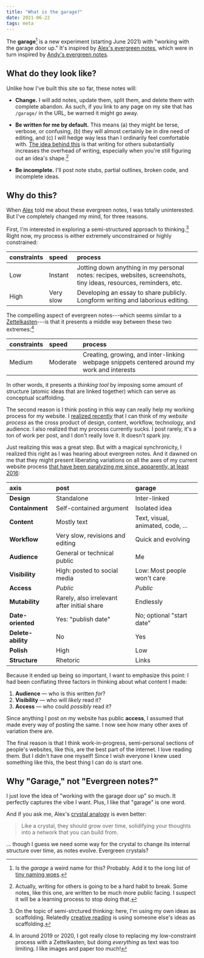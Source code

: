 ```yaml
---
title: "What is the garage?"
date: 2021-06-22
tags: meta
---
```


The **garage**[^name] is a new experiment (starting June 2021) with "working with the garage door up." It's inspired by [Alex's evergreen notes](https://notes.spacefiller.space/), which were in turn inspired by [Andy's evergreen notes](https://notes.andymatuschak.org/).

## What do they look like?

Unlike how I've built this site so far, these notes will:

- **Change.** I will add notes, update them, split them, and delete them with complete abandon. As such, if you link to any page on my site that has `/garage/` in the URL, be warned it might go away.

- **Be written for me by default.** This means (a) they might be terse, verbose, or confusing, (b) they will almost certainly be in dire need of editing, and (c) I will hedge way less than I ordinarily feel comfortable with. [The idea behind this](https://notes.andymatuschak.org/About_these_notes?stackedNotes=z8AfCaQJdp852orumhXPxHb3r278FHA9xZN8J) is that writing for others substantially increases the overhead of writing, especially when you're still figuring out an idea's shape.[^habit]

- **Be incomplete.** I'll post note stubs, partial outlines, broken code, and incomplete ideas.

## Why do this?

When [Alex](https://spacefiller.space/) told me about these evergreen notes, I was totally uninterested. But I've completely changed my mind, for three reasons.

First, I'm interested in exploring a semi-structured approach to thinking.[^creativereading] Right now, my process is either extremely unconstrained or highly constrained:

constraints | speed | process
:-- | :-- | :--
Low | Instant | Jotting down anything in my personal notes: recipes, websites, screenshots, tiny ideas, resources, reminders, etc.
High | Very slow | Developing an essay to share publicly. Longform writing and laborious editing.

The compelling aspect of evergreen notes---which seems similar to a [Zettelkasten](https://en.wikipedia.org/wiki/Zettelkasten)---is that it presents a middle way between these two extremes:[^replace]

constraints | speed | process
:-- | :-- | :--
Medium | Moderate | Creating, growing, and inter-linking webpage snippets centered around my work and interests

In other words, it presents a _thinking tool_ by imposing some amount of structure (atomic ideas that are linked together) which can serve as conceptual scaffolding.

The second reason is I think posting in this way can really help my working process for my website. I [realized recently](/blog/the-distant-rumble-of-change/) that I can think of my _website process_ as the cross product of design, content, workflow, technology, and audience. I also realized that my process currently sucks. I post rarely, it's a ton of work per post, and I don't really love it. It doesn't spark joy.

Just realizing this was a great step. But with a magical synchronicity, I realized this right as I was hearing about evergreen notes. And it dawned on me that they might present liberating variations on all the axes of my current website process [that have been paralyzing me since, apparently, at least 2016](/posts/paralysis/):

axis | post | garage
:-- | :-- | :--
**Design** | Standalone | Inter-linked
**Containment** | Self-contained argument | Isolated idea
**Content** | Mostly text | Text, visual, animated, code, ...
**Workflow** | Very slow, revisions and editing | Quick and evolving
**Audience** | General or technical public | Me
**Visibility** | High: posted to social media | Low: Most people won't care
**Access** | _Public_ | _Public_
**Mutability** | Rarely, also irrelevant after initial share | Endlessly
**Date-oriented** | Yes: "publish date" | No; optional "start date"
**Delete-ability** | No | Yes
**Polish** | High | Low
**Structure** | Rhetoric | Links

Because it ended up being so important, I want to emphasize this point: I had been conflating three factors in thinking about what content I made:

1. **Audience** — who is this written _for_?
2. **Visibility** — who will _likely_ read it?
3. **Access** — who could _possibly_ read it?

Since anything I post on my website has public **access**, I assumed that made every way of posting the same. I now see how many other axes of variation there are.

The final reason is that I think work-in-progress, semi-personal sections of people's websites, like this, are the best part of the internet. I love reading them. But I didn't have one myself! Since I wish everyone I knew used something like this, the best thing I can do is start one.

## Why "Garage," not "Evergreen notes?"

I just love the idea of "working with the garage door up" so much. It perfectly captures the vibe I want. Plus, I like that "garage" is one word.

And if you ask me, Alex's [crystal analogy](https://notes.spacefiller.space/evergreen-notes/) is even better:

> Like a crystal, they should grow over time, solidifying your thoughts into a network that you can build from.

... though I guess we need some way for the crystal to change its internal structure over time, as notes evolve. Evergreen crystals?

[^name]: Is the _garage_ a weird name for this? Probably. Add it to the long list of [tiny naming woes](/garage/tiny-naming-woes/).

[^habit]: Actually, writing for others is going to be a hard habit to break. Some notes, like this one, are written to be much more public facing. I suspect it will be a learning process to stop doing that.

[^creativereading]: On the topic of semi-strctured thinking: here, I'm using my own ideas as scaffolding. Relatedly [creative reading](/posts/creative-reading/) is using someone else's ideas as scaffolding.

[^replace]: In around 2019 or 2020, I got really close to replacing my low-constraint process with a Zettelkasten, but doing _everything_ as text was too limiting. I like images and paper too much!
